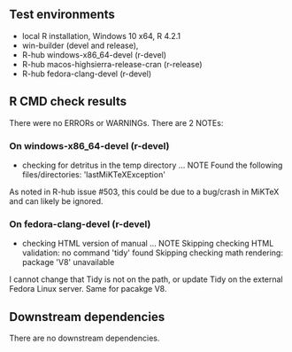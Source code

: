 ## Test environments
- local R installation, Windows 10 x64, R 4.2.1
- win-builder (devel and release),
- R-hub windows-x86_64-devel (r-devel)
- R-hub macos-highsierra-release-cran (r-release)
- R-hub fedora-clang-devel (r-devel)

## R CMD check results

There were no ERRORs or WARNINGs. There are 2 NOTEs:

### On windows-x86_64-devel (r-devel)

* checking for detritus in the temp directory ... NOTE
  Found the following files/directories:
    'lastMiKTeXException'

As noted in R-hub issue #503, this could be due to a bug/crash in MiKTeX and can likely be ignored.

### On fedora-clang-devel (r-devel)

* checking HTML version of manual ... NOTE
  Skipping checking HTML validation: no command 'tidy' found
  Skipping checking math rendering: package 'V8' unavailable
  
I cannot change that Tidy is not on the path, or update Tidy on the external 
Fedora Linux server.
Same for pacakge V8.
  

## Downstream dependencies
There are no downstream dependencies.
